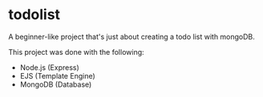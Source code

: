 # todolist
A beginner-like project that's just about creating a todo list with mongoDB.

This project was done with the following:
- Node.js (Express)
- EJS (Template Engine)
- MongoDB (Database)
